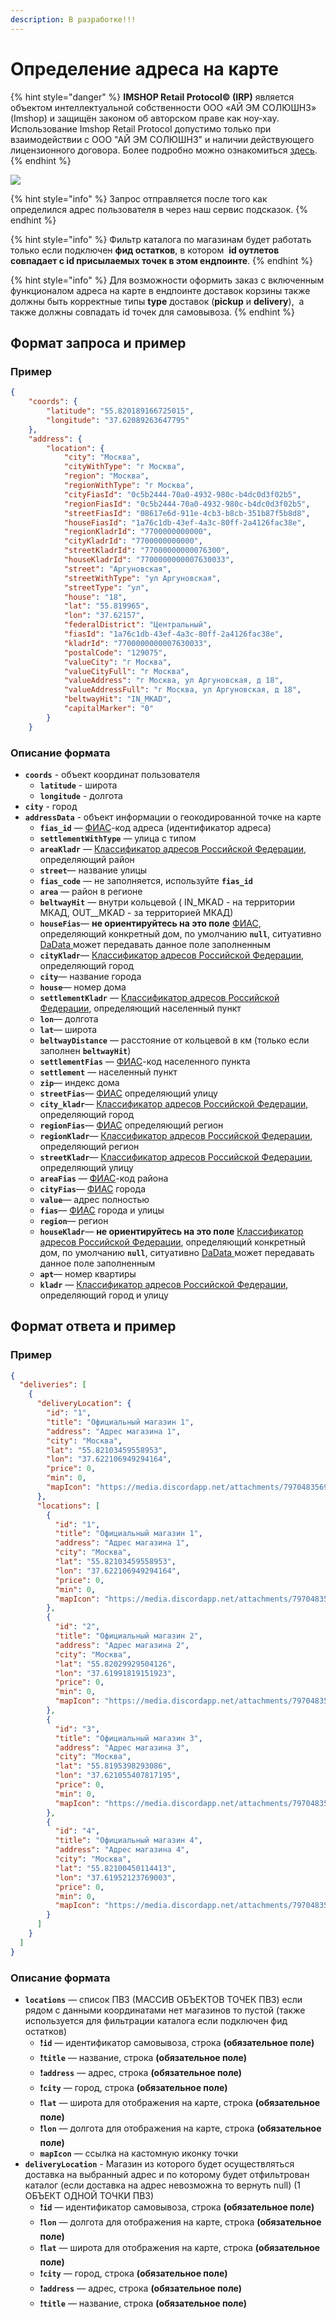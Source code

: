 ```yaml
---
description: В разработке!!!
---
```


# Определение адреса на карте

{% hint style="danger" %}
**IMSHOP Retail Protocol© (IRP)** является объектом интеллектуальной собственности ООО «АЙ ЭМ СОЛЮШНЗ» (Imshop) и защищён законом об авторском праве как ноу-хау. Использование Imshop Retail Protocol допустимо только при взаимодействии с ООО "АЙ ЭМ СОЛЮШНЗ" и наличии действующего лицензионного договора. Более подробно можно ознакомиться [здесь](../../api-license.md).
{% endhint %}

![](<../../.gitbook/assets/image (5) (1).png>)

{% hint style="info" %}
Запрос отправляется после того как определился адрес пользователя в через наш сервис подсказок.
{% endhint %}

{% hint style="info" %}
Фильтр каталога по магазинам будет работать только если подключен **фид остатков**, в котором  **id оутлетов совпадает с id присылаемых точек в этом ендпоинте**. &#x20;
{% endhint %}

{% hint style="info" %}
Для возможности оформить заказ с включенным функционалом адреса на карте в ендпоинте доставок корзины также должны быть корректные типы **type** доставок (**pickup** и **delivery**),  а также должны совпадать id точек для самовывоза.
{% endhint %}

## Формат запроса и пример

### Пример

```json
{
	"coords": {
		"latitude": "55.820189166725015",
		"longitude": "37.62089263647795"
	},
	"address": {
		"location": {
			"city": "Москва",
			"cityWithType": "г Москва",
			"region": "Москва",
			"regionWithType": "г Москва",
			"cityFiasId": "0c5b2444-70a0-4932-980c-b4dc0d3f02b5",
			"regionFiasId": "0c5b2444-70a0-4932-980c-b4dc0d3f02b5",
			"streetFiasId": "08617e6d-911e-4cb3-b8cb-351b87f5b8d8",
			"houseFiasId": "1a76c1db-43ef-4a3c-80ff-2a4126fac38e",
			"regionKladrId": "7700000000000",
			"cityKladrId": "7700000000000",
			"streetKladrId": "77000000000076300",
			"houseKladrId": "7700000000007630033",
			"street": "Аргуновская",
			"streetWithType": "ул Аргуновская",
			"streetType": "ул",
			"house": "18",
			"lat": "55.819965",
			"lon": "37.62157",
			"federalDistrict": "Центральный",
			"fiasId": "1a76c1db-43ef-4a3c-80ff-2a4126fac38e",
			"kladrId": "7700000000007630033",
			"postalCode": "129075",
			"valueCity": "г Москва",
			"valueCityFull": "г Москва",
			"valueAddress": "г Москва, ул Аргуновская, д 18",
			"valueAddressFull": "г Москва, ул Аргуновская, д 18",
			"beltwayHit": "IN_MKAD",
			"capitalMarker": "0"
		}
	}
```

### Описание формата

* **`coords`** - объект координат пользователя
  * **`latitude`** - широта
  * **`longitude`** - долгота
* **`city`** - город
* **`addressData`** - объект информации о геокодированной точке на карте
  * **`fias_id`** — [ФИАС](https://www.alta.ru/fias)-код адреса (идентификатор адреса)
  * **`settlementWithType`** — улица с типом
  * **`areaKladr`** — [Классификатор адресов Российской Федерации](https://www.alta.ru/fias/), определяющий район
  * **`street`**— название улицы
  * **`fias_code`** — не заполняется, используйте **`fias_id`**
  * **`area`** — район в регионе
  * **`beltwayHit`** — внутри кольцевой ( IN_MKAD - на территории МКАД, OUT\__MKAD - за территорией МКАД)
  * **`houseFias`**— **не ориентируйтесь на это поле** [ФИАС](https://www.alta.ru/fias), определяющий конкретный дом, по умолчанию **`null`**, ситуативно [DaData ](https://dadata.ru/)может передавать данное поле заполненным
  * **`cityKladr`**— [Классификатор адресов Российской Федерации](https://www.alta.ru/fias/), определяющий город
  * **`city`**— название города
  * **`house`**— номер дома
  * **`settlementKladr`** — [Классификатор адресов Российской Федерации](https://www.alta.ru/fias/), определяющий населенный пункт
  * **`lon`**— долгота
  * **`lat`**— широта&#x20;
  * **`beltwayDistance`** — расстояние от кольцевой в км (только если заполнен **`beltwayHit`**)
  * **`settlementFias`** — [ФИАС](https://www.alta.ru/fias)-код населенного пункта
  * **`settlement`** — населенный пункт
  * **`zip`**— индекс дома
  * **`streetFias`**— [ФИАС](https://www.alta.ru/fias) определяющий улицу
  * **`city_kladr`**— [Классификатор адресов Российской Федерации](https://www.alta.ru/fias/), определяющий город
  * **`regionFias`**— [ФИАС](https://www.alta.ru/fias) определяющий регион
  * **`regionKladr`**— [Классификатор адресов Российской Федерации](https://www.alta.ru/fias/), определяющий регион
  * **`streetKladr`**— [Классификатор адресов Российской Федерации](https://www.alta.ru/fias/), определяющий  улицу
  * **`areaFias`** — [ФИАС](https://www.alta.ru/fias)-код района
  * **`cityFias`**— [ФИАС](https://www.alta.ru/fias) города&#x20;
  * **`value`**— адрес полностью
  * **`fias`**— [ФИАС](https://www.alta.ru/fias) города и улицы
  * **`region`**— регион
  * **`houseKladr`**— **не ориентируйтесь на это поле** [Классификатор адресов Российской Федерации](https://www.alta.ru/fias/), определяющий конкретный дом, по умолчанию **`null`**, ситуативно [DaData ](https://dadata.ru/)может передавать данное поле заполненным
  * **`apt`**— номер квартиры
  * **`kladr`** — [Классификатор адресов Российской Федерации](https://www.alta.ru/fias/), определяющий  город и улицу

## Формат ответа и пример

### Пример

```json
{
  "deliveries": [
    {
      "deliveryLocation": {
        "id": "1",
        "title": "Официальный магазин 1",
        "address": "Адрес магазина 1",
        "city": "Москва",
        "lat": "55.82103459558953",
        "lon": "37.622106949294164",
        "price": 0,
        "min": 0,
        "mapIcon": "https://media.discordapp.net/attachments/797048356953260083/1086305227587723354/image.png"
      },
      "locations": [
        {
          "id": "1",
          "title": "Официальный магазин 1",
          "address": "Адрес магазина 1",
          "city": "Москва",
          "lat": "55.82103459558953",
          "lon": "37.622106949294164",
          "price": 0,
          "min": 0,
          "mapIcon": "https://media.discordapp.net/attachments/797048356953260083/1086305227587723354/image.png"
        },
        {
          "id": "2",
          "title": "Официальный магазин 2",
          "address": "Адрес магазина 2",
          "city": "Москва",
          "lat": "55.82029929504126",
          "lon": "37.61991819151923",
          "price": 0,
          "min": 0,
          "mapIcon": "https://media.discordapp.net/attachments/797048356953260083/1086305227587723354/image.png"
        },
        {
          "id": "3",
          "title": "Официальный магазин 3",
          "address": "Адрес магазина 3",
          "city": "Москва",
          "lat": "55.8195398293086",
          "lon": "37.621055407817195",
          "price": 0,
          "min": 0,
          "mapIcon": "https://media.discordapp.net/attachments/797048356953260083/1086305227587723354/image.png"
        },
        {
          "id": "4",
          "title": "Официальный магазин 4",
          "address": "Адрес магазина 4",
          "city": "Москва",
          "lat": "55.82100450114413",
          "lon": "37.61952123769003",
          "price": 0,
          "min": 0,
          "mapIcon": "https://media.discordapp.net/attachments/797048356953260083/1086305227587723354/image.png"
        }
      ]
    }
  ]
}
```

### Описание формата

* **`locations`** — список ПВЗ (МАССИВ ОБЪЕКТОВ ТОЧЕК ПВЗ) если рядом с данными координатами нет магазинов то пустой (также используется для фильтрации каталога если подключен фид остатков)
  * :exclamation:**`id`** — идентификатор самовывоза, строка **(обязательное поле)**
  * :exclamation:**`title`** — название, строка **(обязательное поле)**
  * :exclamation:**`address`** — адрес, строка **(обязательное поле)**
  * :exclamation:**`city`** — город, строка **(обязательное поле)**
  * :exclamation:**`lat`** — широта для отображения на карте, строка **(обязательное поле)**
  * :exclamation:**`lon`** — долгота для отображения на карте, строка **(обязательное поле)**
  * **`mapIcon`** —  ссылка на кастомную иконку точки
* **`deliveryLocation`** - Магазин из которого будет осуществляться доставка на выбранный адрес и по которому будет отфильтрован каталог (если доставка на адрес невозможна то вернуть null) (1 ОБЪЕКТ ОДНОЙ ТОЧКИ ПВЗ)
  * :exclamation:**`id`** — идентификатор самовывоза, строка **(обязательное поле)**
  * :exclamation:**`lon`** — долгота для отображения на карте, строка **(обязательное поле)**
  * :exclamation:**`lat`** — широта для отображения на карте, строка **(обязательное поле)**
  * :exclamation:**`city`** — город, строка **(обязательное поле)**
  * :exclamation:**`address`** — адрес, строка **(обязательное поле)**
  * :exclamation:**`title`** — название, строка **(обязательное поле)**
